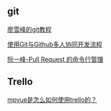 ## git

[廖雪峰的git教程](https://www.liaoxuefeng.com/wiki/0013739516305929606dd18361248578c67b8067c8c017b000/)

[使用Git与Github多人协同开发流程](https://segmentfault.com/a/1190000007988555)

[阮一峰-Pull Request 的命令行管理](http://www.ruanyifeng.com/blog/2017/07/pull_request.html)



## Trello 

[mpvue是怎么如何使用trello的？](https://trello.com/b/ZBP1leCF/mpvue)
